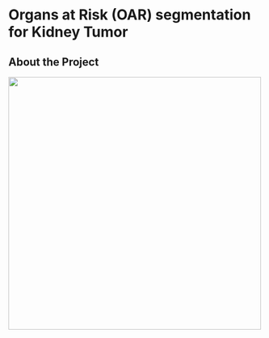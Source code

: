 # Organs at Risk (OAR) segmentation for Kidney Tumor

## About the Project


<img src="[https://your-image-url.type](https://user-images.githubusercontent.com/76595496/197849478-a415a116-0340-4174-adff-b36b4d5b9b20.png)" width="500">



